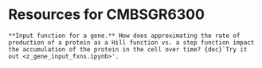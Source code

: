 <!-- Global site tag (gtag.js) - Google Analytics -->
<script async src="https://www.googletagmanager.com/gtag/js?id=G-YXZFB7HB4L"></script>
<script>
  window.dataLayer = window.dataLayer || [];
  function gtag(){dataLayer.push(arguments);}
  gtag('js', new Date());

  gtag('config', 'G-YXZFB7HB4L');
</script>

# Resources for CMBSGR6300

```{div} full-width
**Input function for a gene.** How does approximating the rate of production of a protein as a Hill function vs. a step function impact the accumulation of the protein in the cell over time? {doc}`Try it out <z_gene_input_fxns.ipynb>'.

``` 
